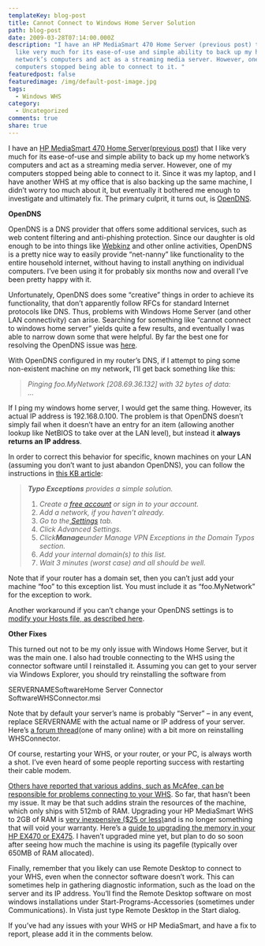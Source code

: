 ```yaml
---
templateKey: blog-post
title: Cannot Connect to Windows Home Server Solution
path: blog-post
date: 2009-03-28T07:14:00.000Z
description: "I have an HP MediaSmart 470 Home Server (previous post) that I
  like very much for its ease-of-use and simple ability to back up my home
  network’s computers and act as a streaming media server. However, one of my
  computers stopped being able to connect to it. "
featuredpost: false
featuredimage: /img/default-post-image.jpg
tags:
  - Windows WHS
category:
  - Uncategorized
comments: true
share: true
---
```

I have an [HP MediaSmart 470 Home Server](http://www.amazon.com/gp/product/B000UY1WSK?ie=UTF8&tag=aspalliancecom&linkCode=as2&camp=1789&creative=390957&creativeASIN=B000UY1WSK)([previous post](http://stevesmithblog.com/blog/installing-windows-home-server)) that I like very much for its ease-of-use and simple ability to back up my home network’s computers and act as a streaming media server. However, one of my computers stopped being able to connect to it. Since it was my laptop, and I have another WHS at my office that is also backing up the same machine, I didn’t worry too much about it, but eventually it bothered me enough to investigate and ultimately fix. The primary culprit, it turns out, is [OpenDNS](http://www.opendns.com/).

**OpenDNS**

OpenDNS is a DNS provider that offers some additional services, such as web content filtering and anti-phishing protection. Since our daughter is old enough to be into things like [Webkinz](http://www.webkinz.com/us_en) and other online activities, OpenDNS is a pretty nice way to easily provide “net-nanny” like functionality to the entire household internet, without having to install anything on individual computers. I’ve been using it for probably six months now and overall I’ve been pretty happy with it.

Unfortunately, OpenDNS does some “creative” things in order to achieve its functionality, that don’t apparently follow RFCs for standard Internet protocols like DNS. Thus, problems with Windows Home Server (and other LAN connectivity) can arise. Searching for something like “cannot connect to windows home server” yields quite a few results, and eventually I was able to narrow down some that were helpful. By far the best one for resolving the OpenDNS issue was [here](http://social.microsoft.com/Forums/en-US/whshardware/thread/0b0c89d4-82eb-4733-bf92-e72ec2c4b65b).

With OpenDNS configured in my router’s DNS, if I attempt to ping some non-existent machine on my network, I’ll get back something like this:

> *Pinging foo.MyNetwork \[208.69.36.132] with 32 bytes of data:\
> …*

If I ping my windows home server, I would get the same thing. However, its actual IP address is 192.168.0.100. The problem is that OpenDNS doesn’t simply fail when it doesn’t have an entry for an item (allowing another lookup like NetBIOS to take over at the LAN level), but instead it **always returns an IP address**.

In order to correct this behavior for specific, known machines on your LAN (assuming you don’t want to just abandon OpenDNS), you can follow the instructions in [this KB article](http://www.opendns.com/support/article/164):

> ***Typo Exceptions** provides a simple solution.*
>
> 1. *Create a [free account](https://www.opendns.com/dashboard/create) or sign in to your account.*
> 2. *Add a network, if you haven’t already.*
> 3. *Go to the[ Settings](https://www.opendns.com/dashboard/settings) tab.*
> 4. *Click Advanced Settings.*
> 5. *Click**Manage**under Manage VPN Exceptions in the Domain Typos section.*
> 6. *Add your internal domain(s) to this list.*
> 7. *Wait 3 minutes (worst case) and all should be well.*

Note that if your router has a domain set, then you can’t just add your machine “foo” to this exception list. You must include it as “foo.MyNetwork” for the exception to work.

Another workaround if you can’t change your OpenDNS settings is to [modify your Hosts file, as described here](http://mswhs.freeforums.org/whs-console-cannot-connect-t270.html).

**Other Fixes**

This turned out not to be my only issue with Windows Home Server, but it was the main one. I also had trouble connecting to the WHS using the connector software until I reinstalled it. Assuming you can get to your server via Windows Explorer, you should try reinstalling the software from

SERVERNAMESoftwareHome Server Connector SoftwareWHSConnector.msi

Note that by default your server’s name is probably “Server” – in any event, replace SERVERNAME with the actual name or IP address of your server. Here’s [a forum thread](http://social.microsoft.com/Forums/en-US/whssoftware/thread/2c8a0e0e-5cd3-45b3-9d1d-3b3ca9063629)(one of many online) with a bit more on reinstalling WHSConnector.

Of course, restarting your WHS, or your router, or your PC, is always worth a shot. I’ve even heard of some people reporting success with restarting their cable modem.

[Others have reported that various addins, such as McAfee, can be responsible for problems connecting to your WHS](http://www.mediasmarthome.com/forum/thread/10667/can-t-log-into-windows-home-server-console). So far, that hasn’t been my issue. It may be that such addins strain the resources of the machine, which only ships with 512mb of RAM. Upgrading your HP MediaSmart WHS to 2GB of RAM is [very inexpensive ($25 or less)](http://www.newegg.com/product/product.aspx?Item=N82E16820231119&ATT=20-231-119&CMP=AFC-C8Junction&nm_mc=&cm_mmc=AFC-C8Junction-_-Memory+(Desktop+Memory)-_-G.SKILL-_-20231119)and is no longer something that will void your warranty. Here’s a [guide to upgrading the memory in your HP EX470 or EX475](http://www.homeserverhacks.com/2007/12/upgrade-memory-in-your-hp-ex470.html). I haven’t upgraded mine yet, but plan to do so soon after seeing how much the machine is using its pagefile (typically over 650MB of RAM allocated).

Finally, remember that you likely can use Remote Desktop to connect to your WHS, even when the connector software doesn’t work. This can sometimes help in gathering diagnostic information, such as the load on the server and its IP address. You’ll find the Remote Desktop software on most windows installations under Start-Programs-Accessories (sometimes under Communications). In Vista just type Remote Desktop in the Start dialog.

If you’ve had any issues with your WHS or HP MediaSmart, and have a fix to report, please add it in the comments below.